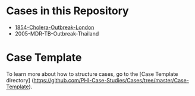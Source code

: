 # Cases in this Repository

* [1854-Cholera-Outbreak-London](https://github.com/PHI-Case-Studies/1854-Cholera-Outbreak-London)
* 2005-MDR-TB-Outbreak-Thailand

# Case Template

To learn more about how to structure cases, go to the [Case Template directory] (https://github.com/PHI-Case-Studies/Cases/tree/master/Case-Template).
